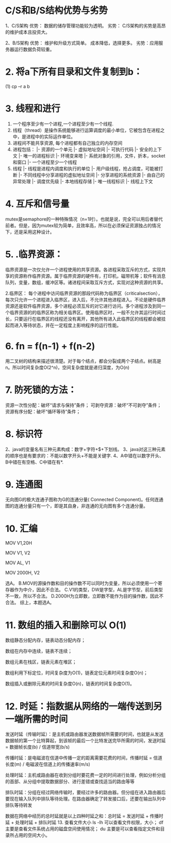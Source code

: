 #  C/S和B/S结构优势与劣势
1、C/S架构
优势：  数据的储存管理功能较为透明。
劣势：  C/S架构的劣势是高昂的维护成本且投资大。

2、B/S架构
优势：  维护和升级方式简单。
            成本降低，选择更多。
劣势：应用服务器运行数据负荷较重。 

# 2. 将a下所有目录和文件复制到b：
(1) cp –r a b
# 3. 线程和进行
1. 一个程序至少有一个进程,一个进程至少有一个线程. 
2. 线程（thread）是操作系统能够进行运算调度的最小单位，它被包含在进程之中，是进程中的实际运作单位。
3. 进程间不能共享资源, 每个进程都有自己独立的内存空间
4. 进程包括：
    |- 资源的一个单元 
    |- 虚拟地址空间
    |- 可执行代码
    |- 安全的上下文
    |- 唯一的进程标识
    |- 环境变来嗯
    |- 系统对象的引用，文件，折本，socket和窗口
    |- 一个进程至少一个线程
5. 线程
    |- 线程是进程内调度和执行的单位
    |- 用户级线程，抢占调度，可能被打断
    |- 不同线程中分享进程的虚拟地址空间
    |- 分享进程的系统资源
    |- 由自己的异常处理
    |- 调度优先级
    |- 本地线程存储
    |- 唯一线程标识
    |- 线程上下文
# 4. 互斥和信号量
mutex是semaphore的一种特殊情况（n=1时）。也就是说，完全可以用后者替代前者。但是，因为mutex较为简单，且效率高，所以在必须保证资源独占的情况下，还是采用这种设计。
# 5. .临界资源：
临界资源是一次仅允许一个进程使用的共享资源。各进程采取互斥的方式，实现共享的资源称作临界资源。属于临界资源的硬件有，打印机，磁带机等；软件有消息队列，变量，数组，缓冲区等。诸进程间采取互斥方式，实现对这种资源的共享。

2.临界区：
每个进程中访问临界资源的那段代码称为临界区（criticalsection），每次只允许一个进程进入临界区，进入后，不允许其他进程进入。不论是硬件临界资源还是软件临界资源，多个进程必须互斥的对它进行访问。多个进程涉及到同一个临界资源的的临界区称为相关临界区。使用临界区时，一般不允许其运行时间过长，只要运行在临界区的线程还没有离开，其他所有进入此临界区的线程都会被挂起而进入等待状态，并在一定程度上影响程序的运行性能。 
# 6. fn = f(n-1) + f(n-2)
用二叉树的结构来描述很清楚。对于每个结点，都会分裂成两个子结点。树高是n。所以时间复杂度O(2^n)，空间复杂度就是递归深度，为O(n) 
# 7. 防死锁的方法：
资源一次性分配：破坏“请求与保持”条件；
可剥夺资源：破坏“不可剥夺”条件；
资源有序分配：破坏“循环等待”条件； 
# 8.  标识符
2、java的变量名有三种元素构成：数字+字符+$+下划线。
3、java对这三种元素的顺序也是有要求的：不能以数字开头+不能是关键字.
4、A中错在以数字开头、B中错在有空格、C中错在有*. 
# 9. 连通图
无向图G的极大连通子图称为G的连通分量( Connected Component)。任何连通图的连通分量只有一个，即是其自身，非连通的无向图有多个连通分量。 
# 10. 汇编


MOV  V1,20H

MOV  V1,  V2

MOV  AL, V1

MOV  2000H, V2

选A。
B.MOV的源操作数和目的操作数不可以同时为变量，所以必须使用一个寄存器作为中介，因此不合法。
C.V1的类型，DW是字型，AL是字节型，前后类型不一致，所以不合法。
D.2000H为立即数，立即数不能作为目的操作数，因此不合法。
综上，本题选A。

# 11. 数组的插入和删除可以 O(1)


数组静态分配内存，链表动态分配内存；

数组在内存中连续，链表不连续；

数组元素在栈区，链表元素在堆区；

数组利用下标定位，时间复杂度为O(1)，链表定位元素时间复杂度O(n)；

数组插入或删除元素的时间复杂度O(n)，链表的时间复杂度O(1)。
# 12.  时延：指数据从网络的一端传送到另一端所需的时间

发送时延（传输时延）：是主机或路由器发送数据帧所需要的时间，也就是从发送数据帧的第一个比特算起，到该帧的最后一个比特发送完毕所需的时间，发送时延 = 数据帧长度(b) / 信道带宽(b/s)

传播时延：是电磁波在信道中传播一定的距离需要花费的时间，传播时延 = 信道长度(m) / 电磁波在信道上的传播速率(m/s)

处理时延：主机或路由器在收到分组时要花费一定的时间进行处理，例如分析分组的首部、从分组中提取数据部分、进行差错或查找适当的路由等等

排队时延：分组在经过网络传输时，要经过许多的路由器。但分组在进入路由器后要现在输入队列中排队等待处理。在路由器确定了转发接口后，还要在输出队列中排队等待转发

数据在网络中经历的总时延就是以上四种时延之和：总时延 = 发送时延 + 传播时延 + 处理时延 + 排队时延 
13. 查看文件大小 
ls -lh 可以查看文件权限，大小；
df 主要是查看文件系统占用的磁盘空间使用情况；
du 主要是可以查看指定文件和目录所占用的空间大小。
